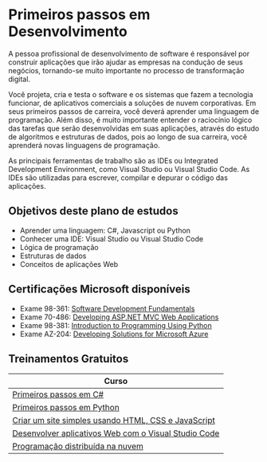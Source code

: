 # Primeiros passos em Desenvolvimento

A pessoa profissional de desenvolvimento de software é responsável por construir aplicações que irão ajudar as empresas na condução de seus negócios, tornando-se muito importante no processo de transformação digital.

Você projeta, cria e testa o software e os sistemas que fazem a tecnologia funcionar, de aplicativos comerciais a soluções de nuvem corporativas. Em seus primeiros passos de carreira, você deverá aprender uma linguagem de programação. Além disso, é muito importante entender o raciocínio lógico das tarefas que serão desenvolvidas em suas aplicações, através do estudo de algoritmos e estruturas de dados, pois ao longo de sua carreira, você aprenderá novas linguagens de programação.

As principais ferramentas de trabalho são as IDEs ou Integrated Development Environment, como Visual Studio ou Visual Studio Code. As IDEs são utilizadas para escrever, compilar e depurar o código das aplicações.

## Objetivos deste plano de estudos

- Aprender uma linguagem: C#, Javascript ou Python
- Conhecer uma IDE: Visual Studio ou Visual Studio Code
- Lógica de programação
- Estruturas de dados
- Conceitos de aplicações Web

## Certificações Microsoft disponíveis

- Exame 98-361: [Software Development Fundamentals](https://docs.microsoft.com/en-us/learn/certifications/exams/98-361?WT.mc_id=javascript-50063-gllemos)
- Exame 70-486: [Developing ASP.NET MVC Web Applications](https://docs.microsoft.com/en-us/learn/certifications/exams/70-486?WT.mc_id=javascript-50063-gllemos)
- Exame 98-381: [Introduction to Programming Using Python](https://docs.microsoft.com/en-us/learn/certifications/exams/98-381?WT.mc_id=javascript-50063-gllemos)
- Exame AZ-204: [Developing Solutions for Microsoft Azure](https://docs.microsoft.com/pt-br/learn/certifications/exams/az-204?WT.mc_id=javascript-50063-gllemos)

## Treinamentos Gratuitos

| Curso                                                                                                                                                                   |
| ----------------------------------------------------------------------------------------------------------------------------------------------------------------------- |
| [Primeiros passos em C#](https://docs.microsoft.com/learn/paths/csharp-first-steps/?WT.mc_id=javascript-50063-gllemos)                                                  |
| [Primeiros passos em Python](https://docs.microsoft.com/learn/paths/python-first-steps/?WT.mc_id=javascript-50063-gllemos)                                              |
| [Criar um site simples usando HTML, CSS e JavaScript](https://docs.microsoft.com/pt-br/learn/modules/build-simple-website/?WT.mc_id=javascript-50063-gllemos)           |
| [Desenvolver aplicativos Web com o Visual Studio Code](https://docs.microsoft.com/pt-br/learn/modules/develop-web-apps-with-vs-code/?WT.mc_id=javascript-50063-gllemos) |
| [Programação distribuída na nuvem](https://docs.microsoft.com/pt-br/learn/paths/cmu-cloud-computing-distributed-programming/?WT.mc_id=javascript-50063-gllemos)         |

